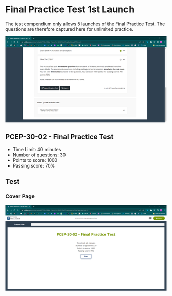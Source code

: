 # Final Practice Test 1st Launch

The test compendium only allows 5 launches of the Final Practice Test. The questions are therefore captured here for unlimited practice.&#x20;

![](<../../.gitbook/assets/Practice Test.png>)

## PCEP-30-02 - Final Practice Test

* Time Limit: 40 minutes&#x20;
* Number of questions: 30
* Points to score: 1000
* Passing score: 70%

## Test

### Cover Page

![](<../../.gitbook/assets/Final Practice Test 1st Launch 00.png>)
